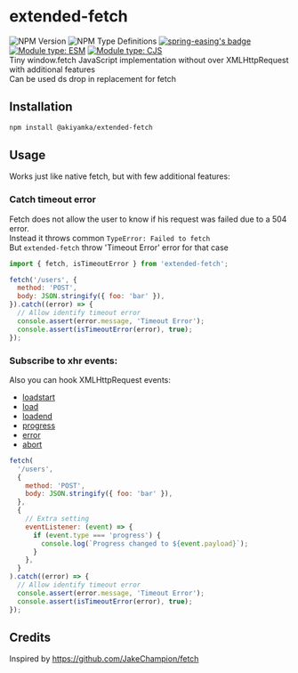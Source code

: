 # extended-fetch
![NPM Version](https://img.shields.io/npm/v/%40akiyamka%2Fextended-fetch)
![NPM Type Definitions](https://img.shields.io/npm/types/%40akiyamka%2Fextended-fetch)
[![spring-easing's badge](https://deno.bundlejs.com/badge?q=@akiyamka/extended-fetch@0.0.5&treeshake=[*]&config={%22esbuild%22:{%22format%22:%22esm%22}})](https://bundlejs.com/?q=@akiyamka/extended-fetch) [![Module type: ESM](https://img.shields.io/badge/module%20type-esm-brightgreen)](https://github.com/voxpelli/badges-cjs-esm) [![Module type: CJS](https://img.shields.io/badge/module%20type-cjs-brightgreen)](https://github.com/voxpelli/badges-cjs-esm)  
Tiny window.fetch JavaScript implementation without over XMLHttpRequest with additional features  
Can be used ds drop in replacement for fetch

## Installation
```sh
npm install @akiyamka/extended-fetch
```

## Usage

Works just like native fetch, but with few additional features:

### Catch timeout error

Fetch does not allow the user to know if his request was failed due to a 504 error.  
Instead it throws common `TypeError: Failed to fetch`  
But `extended-fetch` throw 'Timeout Error' error for that case

```js
import { fetch, isTimeoutError } from 'extended-fetch';

fetch('/users', {
  method: 'POST',
  body: JSON.stringify({ foo: 'bar' }),
}).catch((error) => {
  // Allow identify timeout error
  console.assert(error.message, 'Timeout Error');
  console.assert(isTimeoutError(error), true);
});
```

### Subscribe to xhr events:

Also you can hook XMLHttpRequest events:

- [loadstart](https://developer.mozilla.org/en-US/docs/Web/API/XMLHttpRequest/loadstart_event)
- [load](https://developer.mozilla.org/en-US/docs/Web/API/XMLHttpRequest/load_event)
- [loadend](https://developer.mozilla.org/en-US/docs/Web/API/XMLHttpRequest/loadend_event)
- [progress](https://developer.mozilla.org/en-US/docs/Web/API/XMLHttpRequest/progress_event)
- [error](https://developer.mozilla.org/en-US/docs/Web/API/XMLHttpRequest/error_event)
- [abort](https://developer.mozilla.org/en-US/docs/Web/API/XMLHttpRequest/abort_event)

```js
fetch(
  '/users',
  {
    method: 'POST',
    body: JSON.stringify({ foo: 'bar' }),
  },
  {
    // Extra setting
    eventListener: (event) => {
      if (event.type === 'progress') {
        console.log(`Progress changed to ${event.payload}`);
      }
    },
  }
).catch((error) => {
  // Allow identify timeout error
  console.assert(error.message, 'Timeout Error');
  console.assert(isTimeoutError(error), true);
});
```

## Credits

Inspired by https://github.com/JakeChampion/fetch
